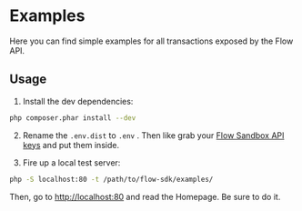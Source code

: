 # Examples

Here you can find simple examples for all transactions exposed by the Flow API.

## Usage

1) Install the dev dependencies:

```bash
php composer.phar install --dev
```

2) Rename the `.env.dist` to `.env` . Then like grab your [Flow Sandbox API keys](https://flow.tuxpan.com/app/web/misDatos.php) and put them inside.

3) Fire up a local test server:

```bash
php -S localhost:80 -t /path/to/flow-sdk/examples/
```    

Then, go to [http://localhost:80](http://localhost:80) and read the Homepage. Be sure to do it. 